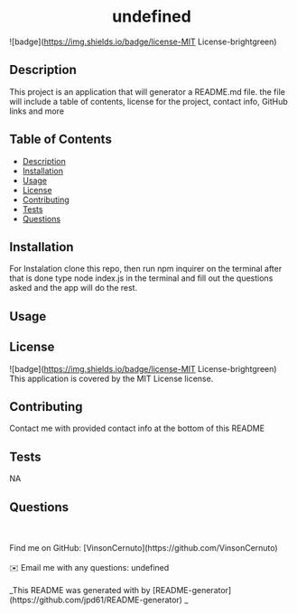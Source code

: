
  <h1 align="center">undefined</h1>
    
  ![badge](https://img.shields.io/badge/license-MIT License-brightgreen)<br />
  
  ## Description
   This project is an application that will generator a README.md file. the file will include a table of contents, license for the project, contact info, GitHub links and more
  
   ## Table of Contents
  - [Description](#description)
  - [Installation](#installation)
  - [Usage](#usage)
  - [License](#license)
  - [Contributing](#contributing)
  - [Tests](#tests)
  - [Questions](#questions)
  
  ## Installation
  For Instalation clone this repo, then run npm inquirer on the terminal after that is done type node index.js in the terminal and fill out the questions asked and the app will do the rest.
  
  ## Usage
  
  
  ## License
  ![badge](https://img.shields.io/badge/license-MIT License-brightgreen)
  <br />
  This application is covered by the MIT License license. 
  
  ## Contributing
  Contact me with provided contact info at the bottom of this README
 
  ## Tests
  NA
  
  ## Questions
  <br />
  <br />
  Find me on GitHub: [VinsonCernuto](https://github.com/VinsonCernuto)<br />
  <br />
  ✉️ Email me with any questions: undefined<br /><br />
  _This README was generated with by [README-generator](https://github.com/jpd61/README-generator) _
      